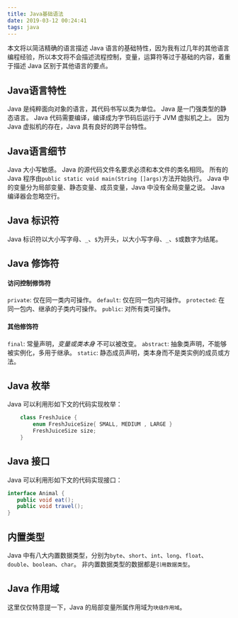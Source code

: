 ```yaml
---
title: Java基础语法
date: 2019-03-12 00:24:41
tags: java
---
```

本文将以简洁精确的语言描述 Java 语言的基础特性，因为我有过几年的其他语言编程经验，所以本文将不会描述流程控制，变量，运算符等过于基础的内容，着重于描述 Java 区别于其他语言的要点。

## Java语言特性
Java 是纯粹面向对象的语言，其代码书写以类为单位。
Java 是一门强类型的静态语言。
Java 代码需要编译，编译成为字节码后运行于 JVM 虚拟机之上。
因为 Java 虚拟机的存在，Java 具有良好的跨平台特性。

## Java语言细节
Java 大小写敏感。
Java 的源代码文件名要求必须和本文件的类名相同。
所有的 Java 程序由`public static void main(String []args)`方法开始执行。
Java 中的变量分为局部变量、静态变量、成员变量，Java 中没有全局变量之说。
Java 编译器会忽略空行。

## Java 标识符
Java 标识符以大小写字母、`_`、`$`为开头，以大小写字母、`_`、`$`或数字为结尾。

## Java 修饰符
#### 访问控制修饰符
`private`: 仅在同一类内可操作。
`default`: 仅在同一包内可操作。
`protected`: 在同一包内、继承的子类内可操作。
`public`: 对所有类可操作。

#### 其他修饰符
`final`: 常量声明，_变量或类本身_ 不可以被改变。
`abstract`: 抽象类声明，不能够被实例化，多用于继承。
`static`: 静态成员声明，类本身而不是类实例的成员或方法。  


## Java 枚举
Java 可以利用形如下文的代码实现枚举：
```java
    class FreshJuice {
        enum FreshJuiceSize{ SMALL, MEDIUM , LARGE }
        FreshJuiceSize size;
    }
```

## Java 接口
Java 可以利用形如下文的代码实现接口：
```java
interface Animal {
   public void eat();
   public void travel();
}
```

## 内置类型
Java 中有八大内置数据类型，分别为`byte`、`short`、`int`、`long`、`float`、`double`、`boolean`、`char`。
非内置数据类型的数据都是`引用数据类型`。

## Java 作用域
这里仅仅特意提一下，Java 的局部变量所属作用域为`块级作用域`。

